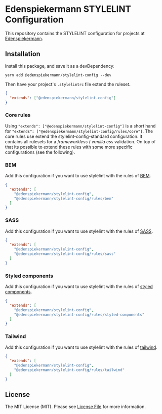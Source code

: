 # Edenspiekermann STYLELINT Configuration

This repository contains the STYLELINT configuration for projects at [Edenspiekermann](https://www.edenspiekermann.com/).

## Installation

Install this package, and save it as a devDependency:

```
yarn add @edenspiekermann/stylelint-config --dev
```

Then have your project's `.stylelintrc` file extend the ruleset.

```json
{
  "extends": ["@edenspiekermann/stylelint-config"]
}
```

### Core rules

Using `"extends": ["@edenspiekermann/stylelint-config"]` is a short hand for `"extends": ["@edenspiekermann/stylelint-config/rules/core"]`. The core rules use extend the stylelint-config-standard configuration. It contains all rulesets for a _frameworkless_ / _vanilla css_ validation. On top of that its possible to extend these rules with some more specific configurations (see the following).


### BEM

Add this configuration if you want to use stylelint with the rules of [BEM](http://getbem.com/introduction/).

```json
{
  "extends": [
    "@edenspiekermann/stylelint-config",
    "@edenspiekermann/stylelint-config/rules/bem"
  ]
}
```

### SASS

Add this configuration if you want to use stylelint with the rules of [SASS](https://sass-lang.com/).

```json
{
  "extends": [
    "@edenspiekermann/stylelint-config",
    "@edenspiekermann/stylelint-config/rules/sass"
  ]
}
```

### Styled components

Add this configuration if you want to use stylelint with the rules of [styled components](https://styled-components.com/).

```json
{
  "extends": [
    "@edenspiekermann/stylelint-config",
    "@edenspiekermann/stylelint-config/rules/styled-components"
  ]
}
```

### Tailwind

Add this configuration if you want to use stylelint with the rules of [tailwind](https://tailwindcss.com/).

```json
{
  "extends": [
    "@edenspiekermann/stylelint-config",
    "@edenspiekermann/stylelint-config/rules/tailwind"
  ]
}
```

## License

The MIT License (MIT). Please see [License File](LICENSE) for more information.
